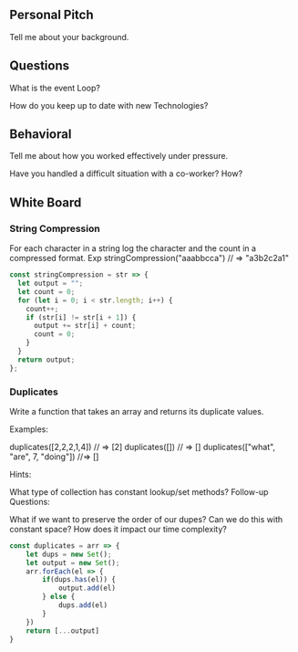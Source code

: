 ## Personal Pitch

Tell me about your background.

## Questions

What is the event Loop?

How do you keep up to date with new Technologies?

## Behavioral

Tell me about how you worked effectively under pressure.

Have you handled a difficult situation with a co-worker? How?

## White Board

### String Compression

For each character in a string log the character and the count in a compressed format. Exp stringCompression("aaabbcca") // => "a3b2c2a1"

```js
const stringCompression = str => {
  let output = "";
  let count = 0;
  for (let i = 0; i < str.length; i++) {
    count++;
    if (str[i] != str[i + 1]) {
      output += str[i] + count;
      count = 0;
    }
  }
  return output;
};
```


### Duplicates

Write a function that takes an array and returns its duplicate values.

Examples:

duplicates([2,2,2,1,4]) // => [2]
duplicates([]) // => []
duplicates(["what", "are", 7, "doing"]) //=> []

Hints:

What type of collection has constant lookup/set methods?
Follow-up Questions:

What if we want to preserve the order of our dupes?
Can we do this with constant space? How does it impact our time complexity?

```js
const duplicates = arr => {
	let dups = new Set();
	let output = new Set();
	arr.forEach(el => {
		if(dups.has(el)) {
			output.add(el)
		} else {
			dups.add(el)
		}
	})
	return [...output]
}


```
